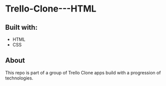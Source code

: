 # Trello-Clone---HTML

## Built with:
* HTML
* CSS

## About
This repo is part of a group of Trello Clone apps build with a progression of technologies.
